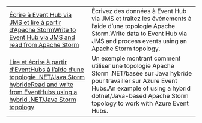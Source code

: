 |  |  |
|---------|---------|
| <span data-ttu-id="fb1d1-101">[Écrire à Event Hub via JMS et lire à partir d’Apache Storm][1]</span><span class="sxs-lookup"><span data-stu-id="fb1d1-101">[Write to Event Hub via JMS and read from Apache Storm][1]</span></span> | <span data-ttu-id="fb1d1-102">Écrivez des données à Event Hub via JMS et traitez les événements à l’aide d’une topologie Apache Storm.</span><span class="sxs-lookup"><span data-stu-id="fb1d1-102">Write data to Event Hub via JMS and process events using an Apache Storm topology.</span></span> 
| <span data-ttu-id="fb1d1-103">[Lire et écrire à partir d’EventHubs à l’aide d’une topologie .NET/Java Storm hybride][2]</span><span class="sxs-lookup"><span data-stu-id="fb1d1-103">[Read and write from EventHubs using a hybrid .NET/Java Storm topology][2]</span></span> | <span data-ttu-id="fb1d1-104">Un exemple montrant comment utiliser une topologie Apache Storm .NET/basée sur Java hybride pour travailler sur Azure Event Hubs.</span><span class="sxs-lookup"><span data-stu-id="fb1d1-104">An example of using a hybrid dotnet/Java-based Apache Storm topology to work with Azure Event Hubs.</span></span>

[1]: https://azure.microsoft.com/resources/samples/event-hubs-java-storm-sender-jms-receiver/
[2]: https://azure.microsoft.com/resources/samples/hdinsight-dotnet-java-storm-eventhub/
